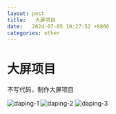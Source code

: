 ```yaml
---
layout: post
title:   大屏项目
date:   2024-07-05 10:27:52 +0800
categories: other
---
```


# 大屏项目

不写代码，制作大屏项目



![daping-1](/assets/daping-1.png)
![daping-2](/assets/daping-2.png)
![daping-3](/assets/daping-3.png)